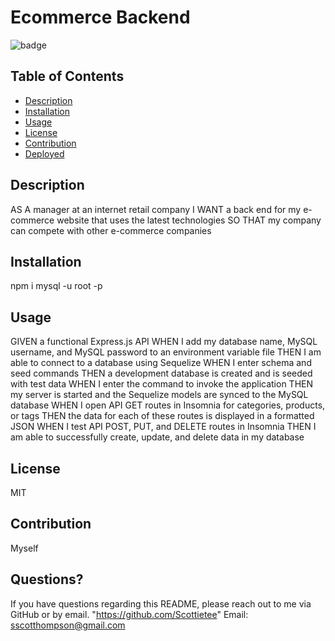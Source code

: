 # Ecommerce Backend

![badge](https://img.shields.io/badge/license-MIT-brightgreen)

## Table of Contents
- [Description](#description)
- [Installation](#installation)
- [Usage](#usage)
- [License](#license)
- [Contribution](#contribution)
- [Deployed](#deployed)

## Description
AS A manager at an internet retail company
I WANT a back end for my e-commerce website that uses the latest technologies
SO THAT my company can compete with other e-commerce companies

## Installation
npm i
mysql -u root -p

## Usage
GIVEN a functional Express.js API
WHEN I add my database name, MySQL username, and MySQL password to an environment variable file
THEN I am able to connect to a database using Sequelize
WHEN I enter schema and seed commands
THEN a development database is created and is seeded with test data
WHEN I enter the command to invoke the application
THEN my server is started and the Sequelize models are synced to the MySQL database
WHEN I open API GET routes in Insomnia for categories, products, or tags
THEN the data for each of these routes is displayed in a formatted JSON
WHEN I test API POST, PUT, and DELETE routes in Insomnia
THEN I am able to successfully create, update, and delete data in my database
## License
MIT

## Contribution
Myself

## Questions?
If you have questions regarding this README, please reach out to me via GitHub or by email.
"https://github.com/Scottietee"
Email: sscotthompson@gmail.com
